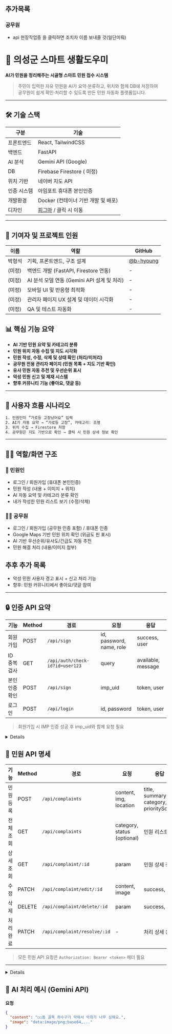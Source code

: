 ## 추가목록
### 공무원
- api 현장작업중 을 클릭하면 조치자 이름 보내줄 것(일단미뤄)


# 🧾 의성군 스마트 생활도우미

**AI가 민원을 정리해주는 시골형 스마트 민원 접수 시스템**

> 주민이 입력한 자유 민원을 AI가 요약·분류하고, 위치와 함께 DB에 저장하여  
> 공무원이 쉽게 확인·처리할 수 있도록 만든 민원 자동화 플랫폼입니다.

---

## 🛠 기술 스택

| 구분 | 기술 |
|------|------|
| 프론트엔드 | React, TailwindCSS |
| 백엔드 | FastAPI |
| AI 분석 | Gemini API (Google) |
| DB | Firebase Firestore ( 미정) |
| 위치 기반 | 네이버 지도 API |
| 인증 시스템 | 아임포트 휴대폰 본인인증 |
| 개발환경 | Docker (컨테이너 기반 개발 및 배포) |
| 디자인 |[피그마](https://www.figma.com/design/UkxLT3g3P5suimQzgmGCqq/Untitled?node-id=0-1) / 클릭 시 이동
---
## 👥 기여자 및 프로젝트 인원

| 이름 | 역할 | GitHub |
|------|------|--------|
| 박형석 | 기획, 프론트엔드, 구조 설계 | [@b-hyoung](https://github.com/b-hyoung) |
| (미정) | 백엔드 개발 (FastAPI, Firestore 연동) | - |
| (미정) | AI 분석 모델 연동 (Gemini API 설계 및 처리) | - |
| (미정) | 모바일 UI 및 반응형 최적화 | - |
| (미정) | 관리자 페이지 UX 설계 및 데이터 시각화 | - |
| (미정) | QA 및 테스트 자동화 | - |

## 📊 핵심 기능 요약

- **AI 기반 민원 요약 및 카테고리 분류**
- **민원 위치 자동 수집 및 지도 시각화**
- **민원 작성, 수정, 삭제 및 상태 확인 (처리/미처리)**
- **공무원 전용 관리자 페이지 (민원 목록 + 지도 기반 확인)**
- **유사 민원 자동 추천 및 우선순위 표시**
- **악성 민원 신고 및 제재 시스템**
- **향후 커뮤니티 기능 (좋아요, 댓글 등)**

---

## 🔁 사용자 흐름 시나리오

```txt
1. 민원인이 “가로등 고장났어요” 입력
2. AI가 자동 요약 → “가로등 고장”, 카테고리: 조명
3. 위치 수집 → Firestore 저장
4. 공무원은 지도 기반으로 확인 → 클릭 시 민원 상세 정보 확인
```
---

## 🧑‍💼 역할/화면 구조

### 🙋 민원인

- 로그인 / 회원가입 (휴대폰 본인인증)
- 민원 작성 (내용 + 이미지 + 위치)
- AI 자동 요약 및 카테고리 분류 확인
- 내가 작성한 민원 리스트 보기 (수정/삭제)


### 🧑‍💼 공무원

- 로그인 / 회원가입 (공무원 인증 포함) / 휴대폰 인증
- Google Maps 기반 민원 위치 확인 (위급도 핀 표시)
- AI 기반 우선순위/유사도/긴급도 자동 추천
- 민원 해결 처리 (내용/이미지 첨부)

## 추후 추가 목록
- 악성 민원 사용자 경고 표시 + 신고 처리 기능
- 향후: 민원 커뮤니티에서 좋아요/댓글 참여
---

## 🔒 인증 API 요약

| 기능 | Method | 경로 | 요청 | 응답 |
|------|--------|------|------|------|
| 회원가입 | POST | `/api/sign` | id, password, name, role | success, user |
| ID 중복검사 | GET | `/api/auth/check-id?id=user123` | query | available, message |
| 본인 인증 확인 | POST | `/api/sign` | imp_uid | token, user |
| 로그인 | POST | `/api/login` | id, password | token, user |

> 회원가입 시 IMP 인증 성공 후 imp_uid와 함께 요청 필요
<details>
  
## 🔐 회원가입 / 로그인 API 정리

### 📋 회원가입 흐름

1. ID 중복 확인 → `/api/auth/check-id?id=user123`
2. 휴대폰 인증 (아임포트 IMP 사용)
   - 인증 성공 시 `imp_uid` 수신
3. 최종 회원가입 → `/api/sign`
   - 성공 시 `token` + `user` 정보 수신

---

### 🧾 [회원가입 API]

**POST** `/api/sign`

#### 요청 예시:
```json
{
  "id": "gimilhyung",
  "password": "P@ssword123",
  "password2": "P@ssword123",
  "name": "김일형",
  "role": "user" // 또는 "admin"
}
```

> ✅ `id`는 3자 이상,  
> ✅ `password`는 8자 이상 + 특수문자 포함,  
> ❌ `password2` 불일치 시 오류 반환

#### 응답 (성공):
```json
{
  "success": true,
  "message": "회원가입이 완료되었습니다.",
  "user": {
    "id": "user123",
    "name": "김민수"
  }
}
```

#### 응답 (실패 예시):
```json
{
  "success": false,
  "message": "비밀번호가 일치하지 않습니다."
}
```

---

### 🔍 [ID 중복 검사]

**GET** `/api/auth/check-id?id=user123`

#### 응답 (중복 아님):
```json
{
  "available": true,
  "message": "사용 가능한 아이디입니다."
}
```

#### 응답 (중복됨):
```json
{
  "available": false,
  "message": "이미 사용 중인 아이디입니다."
}
```

---

### 🔐 [로그인 API]

**POST** `/api/login`

#### 요청:
```json
{
  "id": "rlaqkq",
  "password": "password"
}
```

#### 응답:
```json
{
  "success": true,
  "message": "로그인 성공",
  "token": "JWT토큰값",
  "user": {
    "id": "rlaqkq",
    "name": "홍길동",
    "role": "user" // 또는 "admin"
  }
}
```

> 모든 인증 API 요청 시, 이후 요청 헤더에 `Authorization: Bearer <token>` 필요

</details>


## 📮 민원 API 명세

| 기능 | Method | 경로 | 요청 | 응답 |
|------|--------|------|------|------|
| 민원 등록 | POST | `/api/complaints` | content, img, location | title, summary, category, priorityScore |
| 전체 조회 | GET | `/api/complaints` | category, status (optional) | 민원 리스트 |
| 상세 조회 | GET | `/api/complaint/:id` | param | 민원 상세 정보 |
| 수정 | PATCH | `/api/complaint/edit/:id` | content, image | success, id |
| 삭제 | DELETE | `/api/complaint/delete/:id` | param | success, id |
| 처리 완료 | PATCH | `/api/complaint/resolve/:id` | - | 처리 상세 응답 |

> 모든 민원 API 요청은 `Authorization: Bearer <token>` 헤더 필요
---
<details>
  ## 📨 민원 관련 API 정리

> 모든 요청은 인증된 사용자만 접근 가능하며, `Authorization: Bearer <JWT>` 헤더 필요

---

### 🆕 민원 생성

**POST** `/api/complaints`

```json
요청:
{
  "content": "○○동 하수구에서 악취가 심하게 납니다. 확인 부탁드립니다.",
  "img": "data:image/png;base64,...",
  "location": {
    "lat": 36.3390,
    "lng": 128.6957,
    "address": "경북 의성군 금성면 ○○길"
  }
}
```

```json
응답 (AI 분석 포함):
{
  "title": "하수구 악취 문제",
  "img": "data:image/png;base64,...",
  "summary": "○○동 하수구 악취 민원 발생",
  "category": "환경",
  "priorityScore": 4
}
```

---

### 📋 민원 전체 조회

**GET** `/api/complaints`

**Query Parameters (선택):**
- `category=환경`
- `status=pending` 또는 `status=resolved`

```json
응답:
[
  {
    "id": 42,
    "title": "하수구 악취 문제",
    "category": "환경",
    "status": "pending",
    "img": "base64",
    "createdAt": "2025-05-20",
    "priorityScore": 4,
    "location": {
      "lat": 36.3390,
      "lng": 128.6957,
      "address": "경북 의성군 금성면 ○○길"
    }
  },
  {
    "id": 43,
    "title": "가로등이 꺼져 있어요",
    "category": "조명",
    "status": "resolved",
    "createdAt": "2025-05-18",
    "priorityScore": 2,
    "location": {
      "lat": 36.3390,
      "lng": 128.6957,
      "address": "경북 의성군 금성면 ○○길"
    }
  }
]
```

---

### 🔎 민원 상세 조회

**GET** `/api/complaint/:id`

```json
응답:
{
  "id": 42,
  "title": "하수구 악취 문제",
  "content": "하수구 악취문제가 너무 심합니다.",
  "category": "환경",
  "status": "pending",
  "createdAt": "2025-05-20",
  "location": {
    "lat": 36.3390,
    "lng": 128.6957,
    "address": "경북 의성군 금성면 ○○길"
  }
}
```

---

### 🛠 민원 수정

**PATCH** `/api/complaint/edit/:id`

```json
요청:
{
  "content": "냄새가 더 심해졌습니다. 빠른 처리 부탁드립니다.",
  "image": "data:image/png;base64,..."
}
```

```json
응답:
{
  "success": true,
  "message": "민원 수정 완료",
  "id": 42
}
```

---

### ❌ 민원 삭제

**DELETE** `/api/complaint/delete/:id`

```json
응답:
{
  "success": true,
  "message": "민원 삭제 완료",
  "id": 42
}
```

---

### ✅ 민원 해결 처리 (기본 버전)

**PATCH** `/api/complaint/resolve/:id`

```json
응답:
{
  "id": 42,
  "resolvedBy": "공무원 홍길동",
  "resolutionContent": "막힌 하수구 청소 완료. 주변 악취 해소됨.",
  "resolutionImage": "https://cdn.site.com/resolved/42.jpg",
  "resolutionDate": "2025-05-20"
}
```

```json
요약 응답:
{
  "success": true,
  "message": "민원 처리 완료로 변경되었습니다.",
  "id": 42,
  "status": "resolved"
}
```

---

### 🆕 민원 해결 처리 (이미지/내용 포함 POST 방식)

**POST** `/api/complaint/resolved/:id`

```json
요청:
{
  "content": "민원 해결 완료했습니다.",
  "img": "data:image/png;base64,...",
  "location": {
    "lat": 36.3390,
    "lng": 128.6957,
    "address": "경북 의성군 금성면 ○○길"
  }
}
```

```json
응답:
{
  "success": true,
  "message": "민원 해결 완료",
  "id": 42
}
```

</details>

## 🤖 AI 처리 예시 (Gemini API)

**요청**

```json
{
  "content": "○○동 골목 하수구가 막혀서 악취가 너무 심해요.",
  "image": "data:image/png;base64,..."
}
